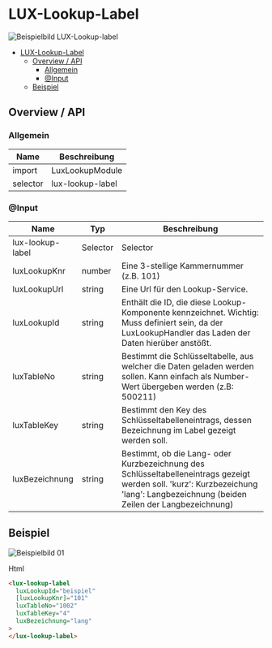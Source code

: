 # LUX-Lookup-Label

![Beispielbild LUX-Lookup-label](https://raw.githubusercontent.com/wiki/IHK-GfI/lux-components/Versions/v14/lux‐lookup‐label-v14-img.png)

- [LUX-Lookup-Label](#lux-lookup-label)
  - [Overview / API](#overview--api)
    - [Allgemein](#allgemein)
    - [@Input](#input)
  - [Beispiel](#beispiel)

## Overview / API

### Allgemein

| Name     | Beschreibung     |
| -------- | ---------------- |
| import   | LuxLookupModule  |
| selector | lux-lookup-label |

### @Input

| Name             | Typ      | Beschreibung                                                                                                                                                                      |
| ---------------- | -------- | --------------------------------------------------------------------------------------------------------------------------------------------------------------------------------- |
| lux-lookup-label | Selector | Selector                                                                                                                                                                          |
| luxLookupKnr     | number   | Eine 3-stellige Kammernummer (z.B. 101)                                                                                                                                           |
| luxLookupUrl     | string   | Eine Url für den Lookup-Service.                                                                                                                                                  |
| luxLookupId      | string   | Enthält die ID, die diese Lookup-Komponente kennzeichnet. Wichtig: Muss definiert sein, da der LuxLookupHandler das Laden der Daten hierüber anstößt.                             |
| luxTableNo       | string   | Bestimmt die Schlüsseltabelle, aus welcher die Daten geladen werden sollen. Kann einfach als Number-Wert übergeben werden (z.B: 500211)                                           |
| luxTableKey      | string   | Bestimmt den Key des Schlüsseltabelleneintrags, dessen Bezeichnung im Label gezeigt werden soll.                                                                                  |
| luxBezeichnung   | string   | Bestimmt, ob die Lang- oder Kurzbezeichnung des Schlüsseltabelleneintrags gezeigt werden soll. 'kurz': Kurzbezeichung 'lang': Langbezeichnung (beiden Zeilen der Langbezeichnung) |

## Beispiel

![Beispielbild 01](https://raw.githubusercontent.com/wiki/IHK-GfI/lux-components/Versions/v14/lux‐lookup‐label-v14-img-01.png)

Html

```html
<lux-lookup-label
  luxLookupId="beispiel"
  [luxLookupKnr]="101"
  luxTableNo="1002"
  luxTableKey="4"
  luxBezeichnung="lang"
>
</lux-lookup-label>
```
